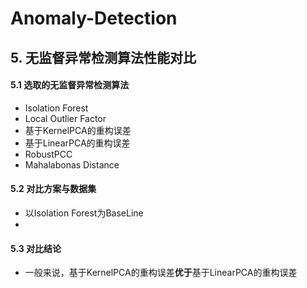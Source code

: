 # Anomaly-Detection










## 5. 无监督异常检测算法性能对比
#### 5.1 选取的无监督异常检测算法
- Isolation Forest
- Local Outlier Factor 
- 基于KernelPCA的重构误差
- 基于LinearPCA的重构误差
- RobustPCC
- Mahalabonas Distance

#### 5.2 对比方案与数据集
- 以Isolation Forest为BaseLine
- 

#### 5.3 对比结论
- 一般来说，基于KernelPCA的重构误差**优于**基于LinearPCA的重构误差
